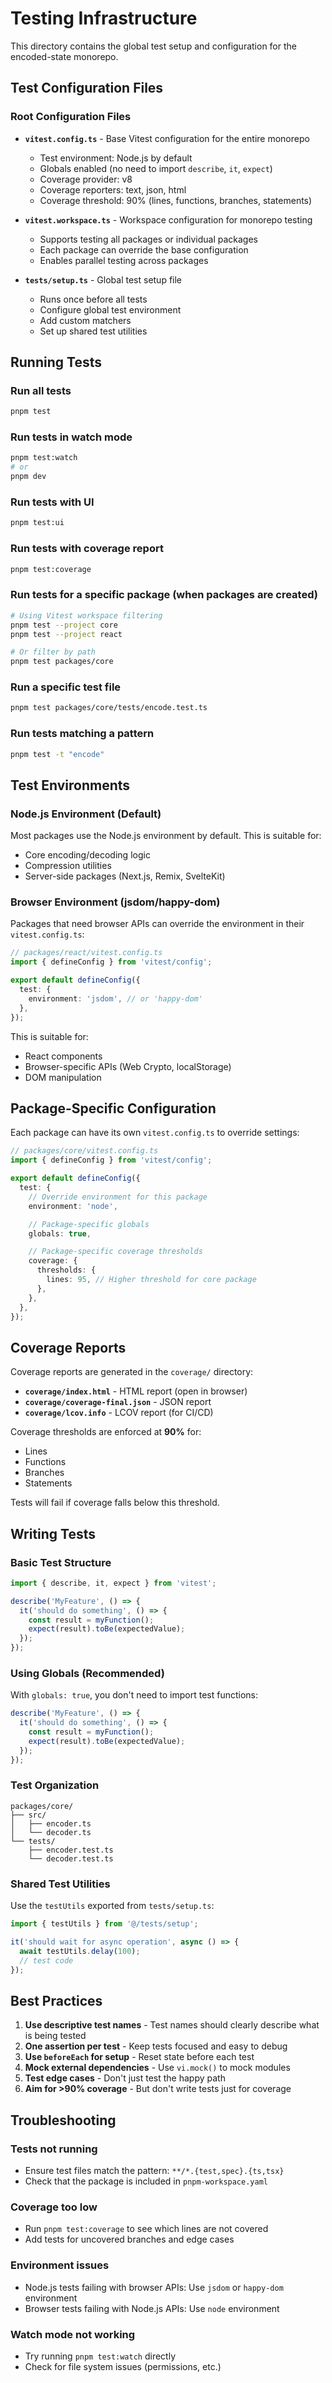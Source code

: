 # Testing Infrastructure

This directory contains the global test setup and configuration for the encoded-state monorepo.

## Test Configuration Files

### Root Configuration Files

- **`vitest.config.ts`** - Base Vitest configuration for the entire monorepo
  - Test environment: Node.js by default
  - Globals enabled (no need to import `describe`, `it`, `expect`)
  - Coverage provider: v8
  - Coverage reporters: text, json, html
  - Coverage threshold: 90% (lines, functions, branches, statements)

- **`vitest.workspace.ts`** - Workspace configuration for monorepo testing
  - Supports testing all packages or individual packages
  - Each package can override the base configuration
  - Enables parallel testing across packages

- **`tests/setup.ts`** - Global test setup file
  - Runs once before all tests
  - Configure global test environment
  - Add custom matchers
  - Set up shared test utilities

## Running Tests

### Run all tests
```bash
pnpm test
```

### Run tests in watch mode
```bash
pnpm test:watch
# or
pnpm dev
```

### Run tests with UI
```bash
pnpm test:ui
```

### Run tests with coverage report
```bash
pnpm test:coverage
```

### Run tests for a specific package (when packages are created)
```bash
# Using Vitest workspace filtering
pnpm test --project core
pnpm test --project react

# Or filter by path
pnpm test packages/core
```

### Run a specific test file
```bash
pnpm test packages/core/tests/encode.test.ts
```

### Run tests matching a pattern
```bash
pnpm test -t "encode"
```

## Test Environments

### Node.js Environment (Default)
Most packages use the Node.js environment by default. This is suitable for:
- Core encoding/decoding logic
- Compression utilities
- Server-side packages (Next.js, Remix, SvelteKit)

### Browser Environment (jsdom/happy-dom)
Packages that need browser APIs can override the environment in their `vitest.config.ts`:

```typescript
// packages/react/vitest.config.ts
import { defineConfig } from 'vitest/config';

export default defineConfig({
  test: {
    environment: 'jsdom', // or 'happy-dom'
  },
});
```

This is suitable for:
- React components
- Browser-specific APIs (Web Crypto, localStorage)
- DOM manipulation

## Package-Specific Configuration

Each package can have its own `vitest.config.ts` to override settings:

```typescript
// packages/core/vitest.config.ts
import { defineConfig } from 'vitest/config';

export default defineConfig({
  test: {
    // Override environment for this package
    environment: 'node',

    // Package-specific globals
    globals: true,

    // Package-specific coverage thresholds
    coverage: {
      thresholds: {
        lines: 95, // Higher threshold for core package
      },
    },
  },
});
```

## Coverage Reports

Coverage reports are generated in the `coverage/` directory:
- **`coverage/index.html`** - HTML report (open in browser)
- **`coverage/coverage-final.json`** - JSON report
- **`coverage/lcov.info`** - LCOV report (for CI/CD)

Coverage thresholds are enforced at **90%** for:
- Lines
- Functions
- Branches
- Statements

Tests will fail if coverage falls below this threshold.

## Writing Tests

### Basic Test Structure

```typescript
import { describe, it, expect } from 'vitest';

describe('MyFeature', () => {
  it('should do something', () => {
    const result = myFunction();
    expect(result).toBe(expectedValue);
  });
});
```

### Using Globals (Recommended)

With `globals: true`, you don't need to import test functions:

```typescript
describe('MyFeature', () => {
  it('should do something', () => {
    const result = myFunction();
    expect(result).toBe(expectedValue);
  });
});
```

### Test Organization

```
packages/core/
├── src/
│   ├── encoder.ts
│   └── decoder.ts
└── tests/
    ├── encoder.test.ts
    └── decoder.test.ts
```

### Shared Test Utilities

Use the `testUtils` exported from `tests/setup.ts`:

```typescript
import { testUtils } from '@/tests/setup';

it('should wait for async operation', async () => {
  await testUtils.delay(100);
  // test code
});
```

## Best Practices

1. **Use descriptive test names** - Test names should clearly describe what is being tested
2. **One assertion per test** - Keep tests focused and easy to debug
3. **Use `beforeEach` for setup** - Reset state before each test
4. **Mock external dependencies** - Use `vi.mock()` to mock modules
5. **Test edge cases** - Don't just test the happy path
6. **Aim for >90% coverage** - But don't write tests just for coverage

## Troubleshooting

### Tests not running
- Ensure test files match the pattern: `**/*.{test,spec}.{ts,tsx}`
- Check that the package is included in `pnpm-workspace.yaml`

### Coverage too low
- Run `pnpm test:coverage` to see which lines are not covered
- Add tests for uncovered branches and edge cases

### Environment issues
- Node.js tests failing with browser APIs: Use `jsdom` or `happy-dom` environment
- Browser tests failing with Node.js APIs: Use `node` environment

### Watch mode not working
- Try running `pnpm test:watch` directly
- Check for file system issues (permissions, etc.)
